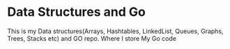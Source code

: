 # Data Structures and Go
This is my Data structures(Arrays, Hashtables, LinkedList, Queues, Graphs, Trees, Stacks etc) and GO repo. Where I store My Go code
